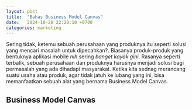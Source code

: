 ```yaml
---
layout: post
title:  "Bahas Business Model Canvas"
date:   2024-10-28 22:20:10 +0700
categories: marketing
---
```

Sering tidak, ketemu sebuah perusahaan yang produknya itu seperti solusi yang mencari masalah untuk dipecahkan?. Biasanya produk-produk yang bentuknya aplikasi mobile _nih_ sering _banget kayak gini_. Rasanya seperti terbalik, sebuah perusahaan dan produknya harusnya menjadi solusi bagi permasalah yang ada dihadapi masyarakat. Ketika kita sednag merancang suatu usaha atau produk, agar tidak jatuh ke lubang yang ini, bisa memanfaatkan sebuah alat yang bernama Business Model Canvas.
## Business Model Canvas